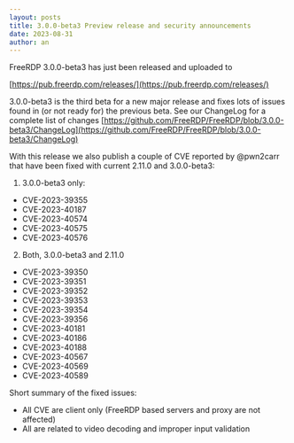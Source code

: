 ```yaml
---
layout: posts
title: 3.0.0-beta3 Preview release and security announcements
date: 2023-08-31
author: an
---
```


FreeRDP 3.0.0-beta3 has just been released and uploaded to

[https://pub.freerdp.com/releases/](https://pub.freerdp.com/releases/)


3.0.0-beta3 is the third beta for a new major release and fixes lots of issues found in (or not ready for) the previous beta.
See our ChangeLog for a complete list of changes [https://github.com/FreeRDP/FreeRDP/blob/3.0.0-beta3/ChangeLog](https://github.com/FreeRDP/FreeRDP/blob/3.0.0-beta3/ChangeLog)

With this release we also publish a couple of CVE reported by @pwn2carr that have been fixed with current 2.11.0 and 3.0.0-beta3:

1. 3.0.0-beta3 only:

* CVE-2023-39355
* CVE-2023-40187
* CVE-2023-40574
* CVE-2023-40575
* CVE-2023-40576

2. Both, 3.0.0-beta3 and 2.11.0

* CVE-2023-39350
* CVE-2023-39351
* CVE-2023-39352
* CVE-2023-39353
* CVE-2023-39354
* CVE-2023-39356
* CVE-2023-40181
* CVE-2023-40186
* CVE-2023-40188
* CVE-2023-40567
* CVE-2023-40569
* CVE-2023-40589

Short summary of the fixed issues:

- All CVE are client only (FreeRDP based servers and proxy are not affected)
- All are related to video decoding and improper input validation
